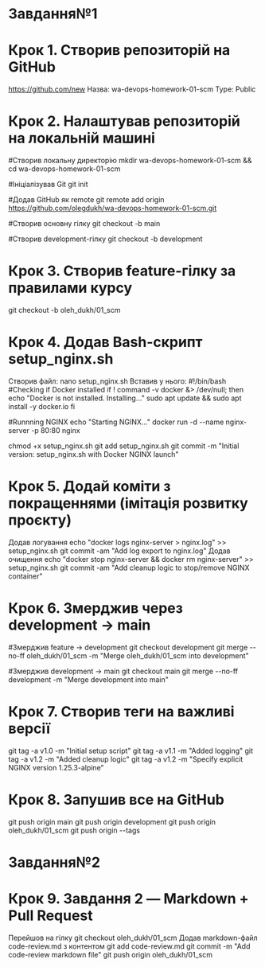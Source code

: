 # Завдання№1
# Крок 1. Створив репозиторій на GitHub
https://github.com/new
Назва: wa-devops-homework-01-scm
Type: Public

# Крок 2. Налаштував репозиторій на локальній машині
#Створив локальну директорію
mkdir wa-devops-homework-01-scm && cd wa-devops-homework-01-scm

#Ініціалізував Git
git init

#Додав GitHub як remote
git remote add origin https://github.com/olegdukh/wa-devops-homework-01-scm.git

#Створив основну гілку
git checkout -b main

#Створив development-гілку
git checkout -b development

# Крок 3. Створив feature-гілку за правилами курсу
git checkout -b oleh_dukh/01_scm

# Крок 4. Додав Bash-скрипт setup_nginx.sh
Створив файл:
nano setup_nginx.sh
Вставив у нього:
#!/bin/bash
#Checking if Docker installed
if ! command -v docker &> /dev/null; then
    echo "Docker is not installed. Installing..."
    sudo apt update && sudo apt install -y docker.io
fi

#Runnning NGINX
echo "Starting NGINX..."
docker run -d --name nginx-server -p 80:80 nginx

chmod +x setup_nginx.sh
git add setup_nginx.sh
git commit -m "Initial version: setup_nginx.sh with Docker NGINX launch"

# Крок 5. Додай коміти з покращеннями (імітація розвитку проєкту)
Додав логування
echo "docker logs nginx-server > nginx.log" >> setup_nginx.sh
git commit -am "Add log export to nginx.log"
Додав очищення
echo "docker stop nginx-server && docker rm nginx-server" >> setup_nginx.sh
git commit -am "Add cleanup logic to stop/remove NGINX container"

# Крок 6. Змерджив через development → main
#Змерджив feature → development
git checkout development
git merge --no-ff oleh_dukh/01_scm -m "Merge oleh_dukh/01_scm into development"

#Змерджив development → main
git checkout main
git merge --no-ff development -m "Merge development into main"

# Крок 7. Створив теги на важливі версії
git tag -a v1.0 -m "Initial setup script"
git tag -a v1.1 -m "Added logging"
git tag -a v1.2 -m "Added cleanup logic"
git tag -a v1.2 -m "Specify explicit NGINX version 1.25.3-alpine"

# Крок 8. Запушив все на GitHub
git push origin main
git push origin development
git push origin oleh_dukh/01_scm
git push origin --tags

# Завдання№2

# Крок 9. Завдання 2 — Markdown + Pull Request
Перейшов на гілку
git checkout oleh_dukh/01_scm
Додав markdown-файл code-review.md з контентом
git add code-review.md
git commit -m "Add code-review markdown file"
git push origin oleh_dukh/01_scm
